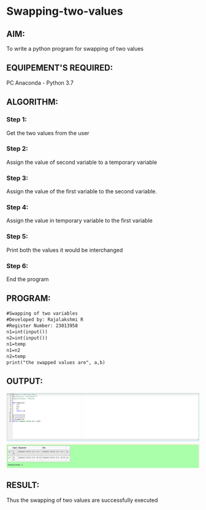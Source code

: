 # Swapping-two-values
## AIM:
To write a python program for swapping of two values
## EQUIPEMENT'S REQUIRED: 
PC
Anaconda - Python 3.7
## ALGORITHM: 
### Step 1:
Get the two values from the user
### Step 2: 
Assign the value of second variable to a temporary variable 
### Step 3: 
Assign the value of the first variable to the second variable.
### Step 4:  
Assign the value in temporary variable to the first variable
### Step 5: 
Print both the values it would be interchanged
### Step 6: 
End the program
## PROGRAM:
```
#Swapping of two variables
#Developed by: Rajalakshmi R
#Register Number: 23013958
n1=int(input())
n2=int(input())
n1=temp
n1=n2
n2=temp
print("the swapped values are", a,b)
```
## OUTPUT:
![output](<swapping screenshot.png>)

## RESULT:
Thus the swapping of two values are successfully executed



